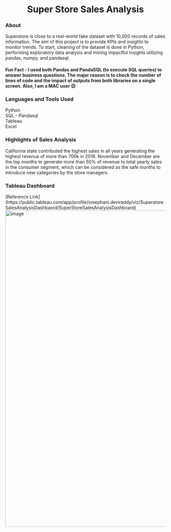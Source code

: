 <h1 align="center">Super Store Sales Analysis</h1>
<h3 align="left">About</h3>
Superstore is close to a real-world fake dataset with 10,000 records of sales information. The aim of this project is to provide KPIs and insights to monitor trends. To start, cleaning of the dataset is done in Python, performing exploratory data analysis and mining impactful insights utilizing pandas, numpy, and pandasql.

<h4> Fun Fact - I used both Pandas and PandaSQL (to execute SQL queries) to answer business questions. The major reason is to check the number of lines of code and the impact of outputs from both libraries on a single screen. Also, I am a MAC user  😌 </h4>

<h3 align="left">Languages and Tools Used</h3>
<p>Python
<br>SQL - Pandasql
<br>Tableau
<br>Excel</p>

<h3 align="left"> Highlights of Sales Analysis </h3>
California state contributed the highest sales in all years generating the highest revenue of more than 700k in 2018. November and December are the top months to generate more than 50% of revenue to total yearly sales in the consumer segment, which can be considered as the safe months to introduce new categories by the store managers.


<h3 align="left">Tableau Dashboard</h3>
[Reference Link](https://public.tableau.com/app/profile/sreephani.devireddy/viz/SuperstoreSalesAnalysisDashbaord/SuperStoreSalesAnalysisDashboard)




<img width="994" alt="image" src="https://github.com/SreephaniDevireddy/SuperStore_Sales_Analysis/assets/116522153/c7316fcb-d928-4417-8961-0bb5952e3ddd">


